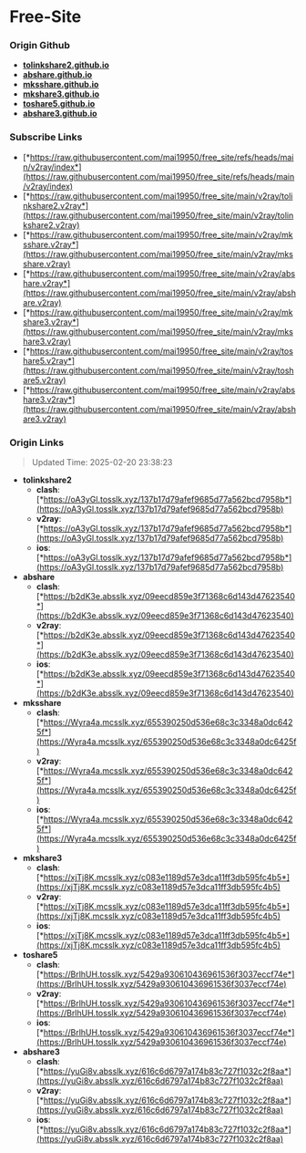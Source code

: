 # Free-Site

### Origin Github

- [**tolinkshare2.github.io**](https://github.com/tolinkshare2/tolinkshare2.github.io)
- [**abshare.github.io**](https://github.com/abshare/abshare.github.io)
- [**mksshare.github.io**](https://github.com/mksshare/mksshare.github.io)
- [**mkshare3.github.io**](https://github.com/mkshare3/mkshare3.github.io)
- [**toshare5.github.io**](https://github.com/toshare5/toshare5.github.io)
- [**abshare3.github.io**](https://github.com/abshare3/abshare3.github.io)

### Subscribe Links

- [*https://raw.githubusercontent.com/mai19950/free_site/refs/heads/main/v2ray/index*](https://raw.githubusercontent.com/mai19950/free_site/refs/heads/main/v2ray/index)
- [*https://raw.githubusercontent.com/mai19950/free_site/main/v2ray/tolinkshare2.v2ray*](https://raw.githubusercontent.com/mai19950/free_site/main/v2ray/tolinkshare2.v2ray)
- [*https://raw.githubusercontent.com/mai19950/free_site/main/v2ray/mksshare.v2ray*](https://raw.githubusercontent.com/mai19950/free_site/main/v2ray/mksshare.v2ray)
- [*https://raw.githubusercontent.com/mai19950/free_site/main/v2ray/abshare.v2ray*](https://raw.githubusercontent.com/mai19950/free_site/main/v2ray/abshare.v2ray)
- [*https://raw.githubusercontent.com/mai19950/free_site/main/v2ray/mkshare3.v2ray*](https://raw.githubusercontent.com/mai19950/free_site/main/v2ray/mkshare3.v2ray)
- [*https://raw.githubusercontent.com/mai19950/free_site/main/v2ray/toshare5.v2ray*](https://raw.githubusercontent.com/mai19950/free_site/main/v2ray/toshare5.v2ray)
- [*https://raw.githubusercontent.com/mai19950/free_site/main/v2ray/abshare3.v2ray*](https://raw.githubusercontent.com/mai19950/free_site/main/v2ray/abshare3.v2ray)

### Origin Links

> Updated Time: 2025-02-20 23:38:23

- **tolinkshare2**
  - **clash**: [*https://oA3yGl.tosslk.xyz/137b17d79afef9685d77a562bcd7958b*](https://oA3yGl.tosslk.xyz/137b17d79afef9685d77a562bcd7958b)
  - **v2ray**: [*https://oA3yGl.tosslk.xyz/137b17d79afef9685d77a562bcd7958b*](https://oA3yGl.tosslk.xyz/137b17d79afef9685d77a562bcd7958b)
  - **ios**: [*https://oA3yGl.tosslk.xyz/137b17d79afef9685d77a562bcd7958b*](https://oA3yGl.tosslk.xyz/137b17d79afef9685d77a562bcd7958b)
- **abshare**
  - **clash**: [*https://b2dK3e.absslk.xyz/09eecd859e3f71368c6d143d47623540*](https://b2dK3e.absslk.xyz/09eecd859e3f71368c6d143d47623540)
  - **v2ray**: [*https://b2dK3e.absslk.xyz/09eecd859e3f71368c6d143d47623540*](https://b2dK3e.absslk.xyz/09eecd859e3f71368c6d143d47623540)
  - **ios**: [*https://b2dK3e.absslk.xyz/09eecd859e3f71368c6d143d47623540*](https://b2dK3e.absslk.xyz/09eecd859e3f71368c6d143d47623540)
- **mksshare**
  - **clash**: [*https://Wyra4a.mcsslk.xyz/655390250d536e68c3c3348a0dc6425f*](https://Wyra4a.mcsslk.xyz/655390250d536e68c3c3348a0dc6425f)
  - **v2ray**: [*https://Wyra4a.mcsslk.xyz/655390250d536e68c3c3348a0dc6425f*](https://Wyra4a.mcsslk.xyz/655390250d536e68c3c3348a0dc6425f)
  - **ios**: [*https://Wyra4a.mcsslk.xyz/655390250d536e68c3c3348a0dc6425f*](https://Wyra4a.mcsslk.xyz/655390250d536e68c3c3348a0dc6425f)
- **mkshare3**
  - **clash**: [*https://xjTj8K.mcsslk.xyz/c083e1189d57e3dca11ff3db595fc4b5*](https://xjTj8K.mcsslk.xyz/c083e1189d57e3dca11ff3db595fc4b5)
  - **v2ray**: [*https://xjTj8K.mcsslk.xyz/c083e1189d57e3dca11ff3db595fc4b5*](https://xjTj8K.mcsslk.xyz/c083e1189d57e3dca11ff3db595fc4b5)
  - **ios**: [*https://xjTj8K.mcsslk.xyz/c083e1189d57e3dca11ff3db595fc4b5*](https://xjTj8K.mcsslk.xyz/c083e1189d57e3dca11ff3db595fc4b5)
- **toshare5**
  - **clash**: [*https://BrlhUH.tosslk.xyz/5429a930610436961536f3037eccf74e*](https://BrlhUH.tosslk.xyz/5429a930610436961536f3037eccf74e)
  - **v2ray**: [*https://BrlhUH.tosslk.xyz/5429a930610436961536f3037eccf74e*](https://BrlhUH.tosslk.xyz/5429a930610436961536f3037eccf74e)
  - **ios**: [*https://BrlhUH.tosslk.xyz/5429a930610436961536f3037eccf74e*](https://BrlhUH.tosslk.xyz/5429a930610436961536f3037eccf74e)
- **abshare3**
  - **clash**: [*https://yuGi8v.absslk.xyz/616c6d6797a174b83c727f1032c2f8aa*](https://yuGi8v.absslk.xyz/616c6d6797a174b83c727f1032c2f8aa)
  - **v2ray**: [*https://yuGi8v.absslk.xyz/616c6d6797a174b83c727f1032c2f8aa*](https://yuGi8v.absslk.xyz/616c6d6797a174b83c727f1032c2f8aa)
  - **ios**: [*https://yuGi8v.absslk.xyz/616c6d6797a174b83c727f1032c2f8aa*](https://yuGi8v.absslk.xyz/616c6d6797a174b83c727f1032c2f8aa)
